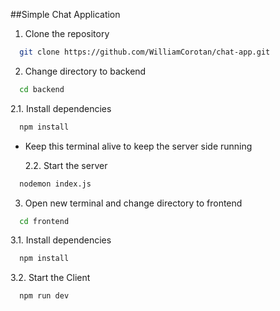 ##Simple Chat Application

1. Clone the repository

```bash
  git clone https://github.com/WilliamCorotan/chat-app.git
```

2. Change directory to backend

```bash
  cd backend
```

2.1. Install dependencies

```bash
  npm install
```

- Keep this terminal alive to keep the server side running

  2.2. Start the server

```bash
  nodemon index.js
```

3. Open new terminal and change directory to frontend

```bash
  cd frontend
```

3.1. Install dependencies

```bash
  npm install
```

3.2. Start the Client

```bash
  npm run dev
```
